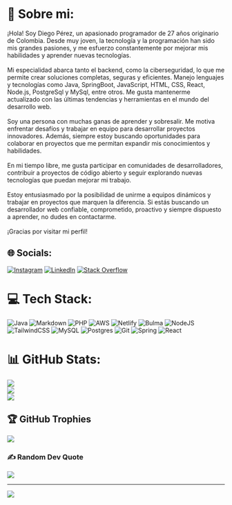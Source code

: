 # 💫 Sobre mi:
¡Hola! Soy Diego Pérez, un apasionado programador de 27 años originario de Colombia. Desde muy joven, la tecnología y la programación han sido mis grandes pasiones, y me esfuerzo constantemente por mejorar mis habilidades y aprender nuevas tecnologías.<br><br>Mi especialidad abarca tanto el  backend, como la ciberseguridad, lo que me permite crear soluciones completas, seguras y eficientes. Manejo lenguajes y tecnologías como Java, SpringBoot, JavaScript, HTML, CSS, React, Node.js, PostgreSql y MySql, entre otros. Me gusta mantenerme actualizado con las últimas tendencias y herramientas en el mundo del desarrollo web.<br><br>Soy una persona con muchas ganas de aprender y sobresalir. Me motiva enfrentar desafíos y trabajar en equipo para desarrollar proyectos innovadores. Además, siempre estoy buscando oportunidades para colaborar en proyectos que me permitan expandir mis conocimientos y habilidades.<br><br>En mi tiempo libre, me gusta participar en comunidades de desarrolladores, contribuir a proyectos de código abierto y seguir explorando nuevas tecnologías que puedan mejorar mi trabajo.<br><br>Estoy entusiasmado por la posibilidad de unirme a equipos dinámicos y trabajar en proyectos que marquen la diferencia. Si estás buscando un desarrollador web confiable, comprometido, proactivo y siempre dispuesto a aprender, no dudes en contactarme.<br><br>¡Gracias por visitar mi perfil!


## 🌐 Socials:
[![Instagram](https://img.shields.io/badge/Instagram-%23E4405F.svg?logo=Instagram&logoColor=white)](https://instagram.com/diegofperez08) [![LinkedIn](https://img.shields.io/badge/LinkedIn-%230077B5.svg?logo=linkedin&logoColor=white)](https://linkedin.com/in/diego-perez12) [![Stack Overflow](https://img.shields.io/badge/-Stackoverflow-FE7A16?logo=stack-overflow&logoColor=white)](https://stackoverflow.com/users/26945307) 

# 💻 Tech Stack:
![Java](https://img.shields.io/badge/java-%23ED8B00.svg?style=for-the-badge&logo=openjdk&logoColor=white) ![Markdown](https://img.shields.io/badge/markdown-%23000000.svg?style=for-the-badge&logo=markdown&logoColor=white) ![PHP](https://img.shields.io/badge/php-%23777BB4.svg?style=for-the-badge&logo=php&logoColor=white) ![AWS](https://img.shields.io/badge/AWS-%23FF9900.svg?style=for-the-badge&logo=amazon-aws&logoColor=white) ![Netlify](https://img.shields.io/badge/netlify-%23000000.svg?style=for-the-badge&logo=netlify&logoColor=#00C7B7) ![Bulma](https://img.shields.io/badge/bulma-00D0B1?style=for-the-badge&logo=bulma&logoColor=white) ![NodeJS](https://img.shields.io/badge/node.js-6DA55F?style=for-the-badge&logo=node.js&logoColor=white) ![TailwindCSS](https://img.shields.io/badge/tailwindcss-%2338B2AC.svg?style=for-the-badge&logo=tailwind-css&logoColor=white) ![MySQL](https://img.shields.io/badge/mysql-4479A1.svg?style=for-the-badge&logo=mysql&logoColor=white) ![Postgres](https://img.shields.io/badge/postgres-%23316192.svg?style=for-the-badge&logo=postgresql&logoColor=white) ![Git](https://img.shields.io/badge/git-%23F05033.svg?style=for-the-badge&logo=git&logoColor=white) ![Spring](https://img.shields.io/badge/spring-%236DB33F.svg?style=for-the-badge&logo=spring&logoColor=white) ![React](https://img.shields.io/badge/react-%2320232a.svg?style=for-the-badge&logo=react&logoColor=%2361DAFB)
# 📊 GitHub Stats:
![](https://github-readme-stats.vercel.app/api?username=diegodfp&theme=dark&hide_border=false&include_all_commits=false&count_private=true)<br/>
![](https://github-readme-streak-stats.herokuapp.com/?user=diegodfp&theme=dark&hide_border=false)<br/>
![](https://github-readme-stats.vercel.app/api/top-langs/?username=diegodfp&theme=dark&hide_border=false&include_all_commits=false&count_private=true&layout=compact)

## 🏆 GitHub Trophies
![](https://github-profile-trophy.vercel.app/?username=diegodfp&theme=radical&no-frame=false&no-bg=true&margin-w=4)

### ✍️ Random Dev Quote
![](https://quotes-github-readme.vercel.app/api?type=horizontal&theme=tokyonight)

---
[![](https://visitcount.itsvg.in/api?id=diegodfp&icon=0&color=0)](https://visitcount.itsvg.in)

<!-- Proudly created with GPRM ( https://gprm.itsvg.in ) -->
